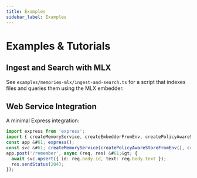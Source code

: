 ```yaml
---
title: Examples
sidebar_label: Examples
---
```


# Examples & Tutorials

## Ingest and Search with MLX
See `examples/memories-mlx/ingest-and-search.ts` for a script that indexes files and queries them using the MLX embedder.

## Web Service Integration
A minimal Express integration:
```typescript
import express from 'express';
import { createMemoryService, createEmbedderFromEnv, createPolicyAwareStoreFromEnv } from '@cortex-os/memories';
const app &#61; express();
const svc &#61; createMemoryService(createPolicyAwareStoreFromEnv(), createEmbedderFromEnv());
app.post('/remember', async (req, res) &#61;&gt; {
  await svc.upsert({ id: req.body.id, text: req.body.text });
  res.sendStatus(204);
});
```

